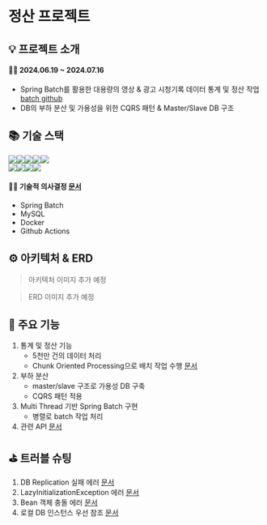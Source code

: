 # 정산 프로젝트

## 💡 프로젝트 소개

#### 🧑‍💻 2024.06.19 ~ 2024.07.16

- Spring Batch를 활용한 대용량의 영상 & 광고 시청기록 데이터 통계 및 정산 작업 [batch github](https://github.com/Kimjipang/Settlement-batch)
- DB의 부하 분산 및 가용성을 위한 CQRS 패턴 & Master/Slave DB 구조

## 📚 기술 스택
<img src="https://img.shields.io/badge/Spring Boot-6DB33F?style=for-the-badge&logo=Spring Boot&logoColor=white"><img src="https://img.shields.io/badge/Spring Batch-6DB33F?style=for-the-badge&logo=Spring Boot&logoColor=white"><img src="https://img.shields.io/badge/Spring Security-6DB33F?style=for-the-badge&logo=Spring Security&logoColor=white"><img src="https://img.shields.io/badge/Gradle-02303A?style=for-the-badge&logo=Gradle&logoColor=white"><img src="https://img.shields.io/badge/MySQL-4479A1?style=for-the-badge&logo=MySQL&logoColor=white">
<br>
<img src="https://img.shields.io/badge/Docker-2496ED?style=for-the-badge&logo=Docker&logoColor=white"><img src="https://img.shields.io/badge/Github Actions-2088FF?style=for-the-badge&logo=Github Actions&logoColor=white"><img src="https://img.shields.io/badge/AWS EC2-FF9900?style=for-the-badge&logo=Spring Boot&logoColor=white"><img src="https://img.shields.io/badge/AWS Route 53-8C4FFF?style=for-the-badge&logo=Spring Boot&logoColor=white">


#### 🧑‍💻 기술적 의사결정 [문서](https://available-snow-c33.notion.site/262cb2b4de4e4b269c862f2a5a17a347)

- Spring Batch
- MySQL
- Docker
- Github Actions

## ⚙️ 아키텍처 & ERD

> 아키텍처 이미지 추가 예정

> ERD 이미지 추가 예정

## 🫧 주요 기능
1. 통계 및 정산 기능
   - 5천만 건의 데이터 처리
   - Chunk Oriented Processing으로 배치 작업 수행 [문서]()
2. 부하 분산
   - master/slave 구조로 가용성 DB 구축
   - CQRS 패턴 적용
3. Multi Thread 기반 Spring Batch 구현
   - 병렬로 batch 작업 처리
4. 관련 API [문서](https://documenter.getpostman.com/view/20895656/2sA3kUGMoF)


## ⛳️ 트러블 슈팅
1. DB Replication 실패 에러 [문서](https://available-snow-c33.notion.site/DB-Replication-87602359eb354f3da44566850334b608)
2. LazyInitializationException 에러 [문서](https://available-snow-c33.notion.site/LazyInitializationException-df2c6e0900ec4e5dba4d905c967d91c2)
3. Bean 객체 충돌 에러 [문서](https://available-snow-c33.notion.site/Bean-fc722a99867b48238fda8894664512e0?pvs=25)
4. 로컬 DB 인스턴스 우선 참조 [문서](https://happygimy97.tistory.com/228)